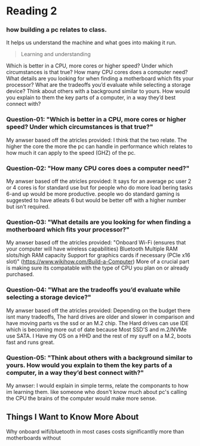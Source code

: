 # Reading 2
### how building a pc relates to class.
It helps us understand the machine and what goes into making it run.

>Learning and understanding

Which is better in a CPU, more cores or higher speed? Under which circumstances is that true? 
How many CPU cores does a computer need?
What details are you looking for when finding a motherboard which fits your processor?
What are the tradeoffs you’d evaluate while selecting a storage device?
Think about others with a background similar to yours. How would you explain to them the key parts of a computer, in a way they’d best connect with?

### Question-01: "Which is better in a CPU, more cores or higher speed? Under which circumstances is that true?"
My anwser based off the atricles provided: I think that the two relate. The higher the core the more the pc can handle in performance which relates to how much it can apply to the speed (GHZ) of the pc.

### Question-02: "How many CPU cores does a computer need?"
My anwser based off the atricles provided: It says for an average pc user 2 or 4 cores is for standard use but for people who do more load bering tasks 6-and up would be more productive. people wo do standard gaming is suggested to have atleats 6 but would be better off with a higher number but isn't required.

### Question-03: "What details are you looking for when finding a motherboard which fits your processor?"
My anwser based off the atricles provided: "Onboard Wi-Fi (ensures that your computer will have wireless capabilities) Bluetooth Multiple RAM slots/high RAM capacity Support for graphics cards if necessary (PCIe x16 slot)"
(https://www.wikihow.com/Build-a-Computer) More of a crucial part is making sure its compatable with the type of CPU you plan on or already purchased.

### Question-04: "What are the tradeoffs you’d evaluate while selecting a storage device?"
My anwser based off the atricles provided: Depending on the budget there isnt many tradeoffs, The hard drives are older and slower in comparison and have moving parts vs the ssd or an M.2 chip. The Hard drives can use IDE which is becoming more out of date because Most SSD'S and m.2/NVMe use SATA. I Have my OS on a HHD and the rest of my syuff on a M.2, boots fast and runs great.

### Question-05: "Think about others with a background similar to yours. How would you explain to them the key parts of a computer, in a way they’d best connect with?"
My anwser: I would explain in simple terms, relate the componants to how im learning them. like someone who dosn't know much about pc's calling the CPU the brains of the computer would make more sense.

## Things I Want to Know More About

Why onboard wifi/bluetooth in most cases costs significantlly more than motherboards without
